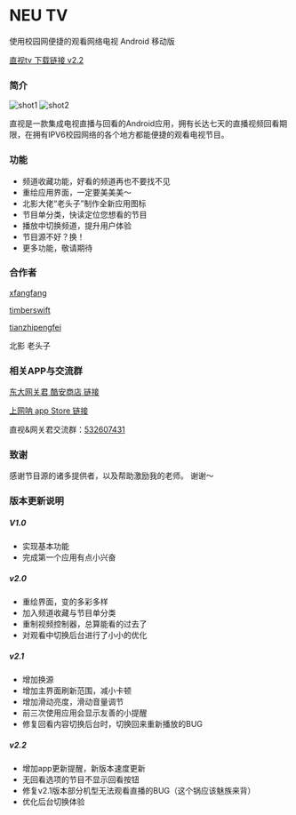 # NEU TV

使用校园网便捷的观看网络电视 Android 移动版

[直视tv 下载链接 v2.2](https://github.com/xfangfang/NeuTV/releases/download/2.2/app-release.apk)


### 简介

![shot1](http://ac-HSNl7zbI.clouddn.com/7yGm59gEvnVp1vaXaty0jq4inIlAROjx6WAsDRRm.jpg)
![shot2](http://ac-HSNl7zbI.clouddn.com/uviVqwwVkkCDwkToCJsxfrWTSQ2jXKgDMbugSiOy.jpg)


直视是一款集成电视直播与回看的Android应用，拥有长达七天的直播视频回看期限，在拥有IPV6校园网络的各个地方都能便捷的观看电视节目。

### 功能

- 频道收藏功能，好看的频道再也不要找不见
- 重绘应用界面，一定要美美美～
- 北影大佬“老头子”制作全新应用图标
- 节目单分类，快读定位您想看的节目
- 播放中切换频道，提升用户体验
- 节目源不好？换！
- 更多功能，敬请期待



### 合作者

[xfangfang](https://github.com/xfangfang)

[timberswift](https://github.com/timberswift)

[tianzhipengfei](https://github.com/tianzhipengfei)

北影 老头子

### 相关APP与交流群
[东大网关君  酷安商店 链接](https://www.coolapk.com/apk/com.lalala.fangs.neunet)

[上网呐 app Store 链接](https://itunes.apple.com/cn/app/%E4%B8%8A%E7%BD%91%E5%91%90/id1245043784?mt=8)

直视&网关君交流群：[532607431](https://shang.qq.com/wpa/qunwpa?idkey=1874e330e0db3e5c4e54794b45a2ac69300786ec03f7ddc44bccb8d9bcfd59f6)

### 致谢

感谢节目源的诸多提供者，以及帮助激励我的老师。
谢谢～


### 版本更新说明

##### V1.0

- 实现基本功能
- 完成第一个应用有点小兴奋

##### v2.0

- 重绘界面，变的多彩多样
- 加入频道收藏与节目单分类
- 重制视频控制器，总算能看的过去了
- 对观看中切换后台进行了小小的优化

##### v2.1

- 增加换源
- 增加主界面刷新范围，减小卡顿
- 增加滑动亮度，滑动音量调节
- 前三次使用应用会显示友善的小提醒
- 修复回看内容切换后台时，切换回来重新播放的BUG

##### v2.2

- 增加app更新提醒，新版本速度更新
- 无回看选项的节目不显示回看按钮
- 修复v2.1版本部分机型无法观看直播的BUG（这个锅应该魅族来背）
- 优化后台切换体验


